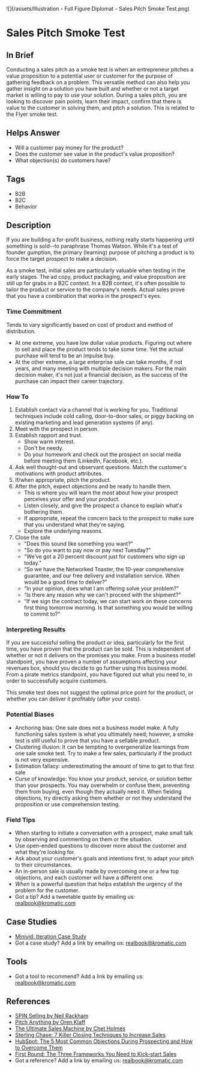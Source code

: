 ![](/assets/Illustration - Full Figure Diplomat - Sales Pitch Smoke Test.png)

# Sales Pitch Smoke Test

## In Brief

Conducting a sales pitch as a smoke test is when an entrepreneur pitches a value proposition to a potential user or customer for the purpose of gathering feedback on a problem. This versatile method can also help you gather insight on a solution you have built and whether or not a target market is willing to pay to use your solution. During a sales pitch, you are looking to discover pain points, learn their impact, confirm that there is value to the customer in solving them, and pitch a solution. This is related to the Flyer smoke test.

## Helps Answer

* Will a customer pay money for the product?
* Does the customer see value in the product's value proposition?
* What objection\(s\) do customers have?

## Tags

* B2B
* B2C
* Behavior

## Description

If you are building a for-profit business, nothing really starts happening until something is sold--to paraphrase Thomas Watson. While it's a test of founder gumption, the primary \(learning\) purpose of pitching a product is to force the target prospect to make a decision.

As a smoke test, initial sales are particularly valuable when testing in the early stages. The ad copy, product packaging, and value proposition are still up for grabs in a B2C context. In a B2B context, it's often possible to tailor the product or service to the company's needs. Actual sales prove that you have a combination that works in the prospect's eyes.

### Time Commitment

Tends to vary significantly based on cost of product and method of distribution.

* At one extreme, you have low dollar value products. Figuring out where to sell and place the product tends to take some time. Yet the actual purchase will tend to be an impulse buy. 
* At the other extreme, a large enterprise sale can take months, if not years, and many meeting with multiple decision makers. For the main decision maker, it's not just a financial decision, as the success of the purchase can impact their career trajectory. 

### How To

1. Establish contact via a channel that is working for you. Traditional techniques include cold calling, door-to-door sales, or piggy backing on existing marketing and lead generation systems \(if any\).
2. Meet with the prospect in person.
3. Establish rapport and trust.
   * Show warm interest.
   * Don't be needy.
   * Do your homework and check out the prospect on social media before meeting them \(LinkedIn, Facebook, etc.\).
4. Ask well thought-out and observant questions. Match the customer's motivations with product attributes. 
5. If/when appropriate, pitch the product.
6. After the pitch, expect objections and be ready to handle them.
   * This is where you will learn the most about how your prospect perceives your offer and your product.
   * Listen closely, and give the prospect a chance to explain what's bothering them.
   * If appropriate, repeat the concern back to the prospect to make sure that you understand what they're saying.
   * Explore the underlying reasons.
7. Close the sale
   * "Does this sound like something you want?"
   * "So do you want to pay now or pay next Tuesday?"
   * "We’ve got a 20 percent discount just for customers who sign up today.”
   * “So we have the Networked Toaster, the 10-year comprehensive guarantee, and our free delivery and installation service. When would be a good time to deliver?”
   * “In your opinion, does what I am offering solve your problem?”
   * “Is there any reason why we can't proceed with the shipment?"
   * “If we sign the contract today, we can start work on these concerns first thing tomorrow morning. Is that something you would be willing to commit to?” 

### Interpreting Results

If you are successful selling the product or idea, particularly for the first time, you have proven that the product can be sold. This is independent of whether or not it delivers on the promises you make. From a business model standpoint, you have proven a number of assumptions affecting your revenues box, should you decide to go further using this business model. From a pirate metrics standpoint, you have figured out what you need to, in order to successfully acquire customers.

This smoke test does not suggest the optimal price point for the product, or whether you can deliver it profitably \(after your costs\).

### Potential Biases

* Anchoring bias: One sale does not a business model make. A fully functioning sales system is what you ultimately need; however, a smoke test is still useful to prove that you have a sellable product.
* Clustering illusion: It can be tempting to overgeneralize learnings from one sale smoke test. Try to make a few sales, particularly if the product is not very expensive.
* Estimation fallacy: underestimating the amount of time to get to that first sale
* Curse of knowledge: You know your product, service, or solution better than your prospects. You may overwhelm or confuse them, preventing them from buying, even though they actually need it. When fielding objections, try directly asking them whether or not they understand the proposition or use comprehension testing.

### Field Tips

* When starting to initiate a conversation with a prospect, make small talk by observing and commenting on them or the situation.
* Use open-ended questions to discover more about the customer and what they're looking for.
* Ask about your customer's goals and intentions first, to adapt your pitch to their circumstances.
* An in-person sale is usually made by overcoming one or a few top objections, and each customer will have a different one.
* _When_ is a powerful question that helps establish the urgency of the problem for the customer.
* Got a tip? Add a tweetable quote by emailing us: [realbook@kromatic.com](mailto:realbook@kromatic.com)

## Case Studies

* [Minivid: Iteration Case Study](http://thestartuptoolkit.com/blog/2010/11/minivid-iteration-case-study/)
* Got a case study? Add a link by emailing us: [realbook@kromatic.com](mailto:realbook@kromatic.com) 

## Tools

* Got a tool to recommend? Add a link by emailing us: [realbook@kromatic.com](mailto:realbook@kromatic.com)

## References

* [SPIN Selling by Neil Rackham](https://www.amazon.com/SPIN-Selling-Neil-Rackham/dp/0070511136)
* [Pitch Anything by Oren Klaff](https://www.amazon.com/Pitch-Anything-Innovative-Presenting-Persuading/dp/1501211811)
* [The Ultimate Sales Machine by Chet Holmes](https://www.amazon.com/Ultimate-Sales-Machine-Turbocharge-Relentless/dp/1591842158)
* [Sterling Chase: 7 Killer Closing Techniques to Increase Sales](http://sterlingchase.com/2011/10/13/7-killer-closing-techniques-to-increase-sales/#sthash.1b1rtmNZ.dpuf)
* [HubSpot: The 5 Most Common Objections During Prospecting and How to Overcome Them](https://blog.hubspot.com/sales/the-5-most-common-objections-during-prospecting-and-how-to-overcome-them#sm.000vd672z1bmrcz3rcd1ty8tb8r6k)
* [First Round: The Three Frameworks You Need to Kick-start Sales](http://firstround.com/review/the-three-frameworks-you-need-to-kick-start-sales/)
* Got a reference? Add a link by emailing us: [realbook@kromatic.com](realbook@kromatic.com)



